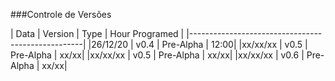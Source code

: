 ###Controle de Versões

|   Data   | Version |   Type     | Hour Programed  |
|---------------------------------------------------|
|26/12/20  | v0.4    | Pre-Alpha  | 12:00|
|xx/xx/xx  | v0.5    | Pre-Alpha  | xx/xx|
|xx/xx/xx  | v0.5    | Pre-Alpha  | xx/xx|
|xx/xx/xx  | v0.6    | Pre-Alpha  | xx/xx|